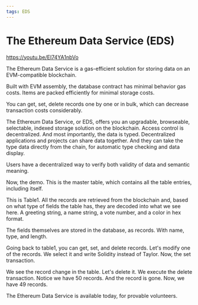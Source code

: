 ```yaml
---
tags: EDS
---
```


# The Ethereum Data Service (EDS)

https://youtu.be/EI74YA1nbVo

The Ethereum Data Service is a gas-efficient solution for storing data on an EVM-compatible blockchain.

Built with EVM assembly, the database contract has minimal behavior gas costs. Items are packed efficiently for minimal storage costs.

You can get, set, delete records one by one or in bulk, which can decrease transaction costs considerably.

The Ethereum Data Service, or EDS, offers you an upgradable, browseable, selectable, indexed storage solution on the blockchain. Access control is decentralized. And most importantly, the data is typed. Decentralized applications and projects can share data together. And they can take the type data directly from the chain, for automatic type checking and data display. 

Users have a decentralized way to verify both validity of data and semantic meaning.

Now, the demo.
This is the master table, which contains all the table entries, including itself.

This is Table1. All the records are retrieved from the blockchain and, based on what type of fields the table has, they are decoded into what we see here. A greeting string, a name string, a vote number, and a color in hex format.

The fields themselves are stored in the database, as records. With name, type, and length.

Going back to table1, you can get, set, and delete records.
Let's modify one of the records. We select it and write Solidity instead of Taylor.
Now, the set transaction.

We see the record change in the table. 
Let's delete it. We execute the delete transaction. Notice we have 50 records. And the record is gone. Now, we have 49 records.


The Ethereum Data Service is available today, for provable volunteers.

